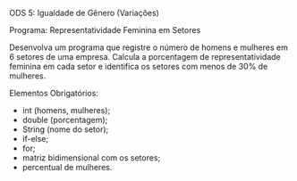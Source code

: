ODS 5: Igualdade de Gênero (Variações)

Programa: Representatividade Feminina em Setores

Desenvolva um programa que registre o número de homens e mulheres em 6 setores de uma empresa. 
Calcula a porcentagem de representatividade feminina em cada setor e identifica os setores com menos de 30% de mulheres.

Elementos Obrigatórios: 
- int (homens, mulheres); 
- double (porcentagem); 
- String (nome do setor); 
- if-else; 
- for; 
- matriz bidimensional com os setores;
- percentual de mulheres.